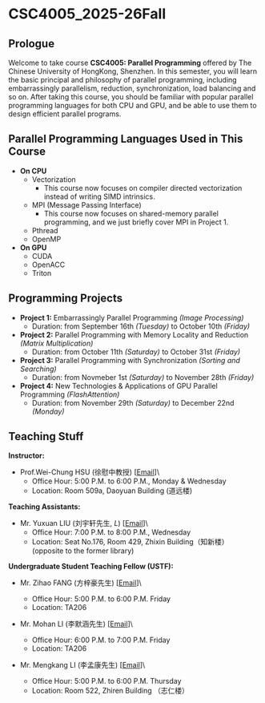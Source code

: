 # CSC4005_2025-26Fall

## Prologue

Welcome to take course **CSC4005: Parallel Programming** offered by The Chinese University of HongKong, Shenzhen. In this semester, you will learn the basic principal and philosophy of parallel programming, including embarrassingly parallelism, reduction, synchronization, load balancing and so on. After taking this course, you should be familiar with popular parallel programming languages for both CPU and GPU, and be able to use them to design efficient parallel programs.

## Parallel Programming Languages Used in This Course

- **On CPU**
  - Vectorization
    - This course now focuses on compiler directed vectorization instead of writing SIMD intrinsics.
  - MPI (Message Passing Interface)
    - This course now focuses on shared-memory parallel programming, and we just briefly cover MPI in Project 1.
  - Pthread
  - OpenMP
- **On GPU**
  - CUDA
  - OpenACC
  - Triton

## Programming Projects

- **Project 1:** Embarrassingly Parallel Programming *(Image Processing)*
  - Duration: from September 16th *(Tuesday)* to October 10th *(Friday)*
- **Project 2:** Parallel Programming with Memory Locality and Reduction *(Matrix Multiplication)*
  - Duration: from October 11th *(Saturday)* to October 31st *(Friday)*
- **Project 3:** Parallel Programming with Synchronization *(Sorting and Searching)*
  - Duration: from Novmeber 1st *(Saturday)* to November 28th *(Friday)*
- **Project 4:** New Technologies & Applications of GPU Parallel Programming *(FlashAttention)*
  - Duration: from November 29th *(Saturday)* to December 22nd *(Monday)*

## Teaching Stuff

**Instructor:**

- Prof.Wei-Chung HSU (徐慰中教授) [[Email](mailto:hsuweichung@cuhk.edu.cn)]\
  - Office Hour: 5:00 P.M. to 6:00 P.M., Monday & Wednesday
  - Location: Room 509a, Daoyuan Building (道远楼)

**Teaching Assistants:**
- Mr. Yuxuan LIU  (刘宇轩先生, *L*) [[Email](mailto:yuxuanliu1@link.cuhk.edu.cn)]\
  - Office Hour: 7:00 P.M. to 8:00 P.M., Wednesday
  - Location: Seat No.176, Room 429, Zhixin Building（知新楼） (opposite to the former library)

**Undergraduate Student Teaching Fellow (USTF):**
- Mr. Zihao FANG (方梓豪先生) [[Email](mailto:zihaofang1@link.cuhk.edu.cn)]\
  - Office Hour: 5:00 P.M. to 6:00 P.M. Friday
  - Location: TA206

- Mr. Mohan LI (李默涵先生)   [[Email](mailto:mohanli1@link.cuhk.edu.cn)]\
  - Office Hour: 6:00 P.M. to 7:00 P.M. Friday
  - Location: TA206

- Mr. Mengkang LI (李孟康先生) [[Email](mailto:mengkangli@link.cuhk.edu.cn)]\
  - Office Hour: 5:00 P.M. to 6:00 P.M. Thursday
  - Location: Room 522, Zhiren Building （志仁楼）
